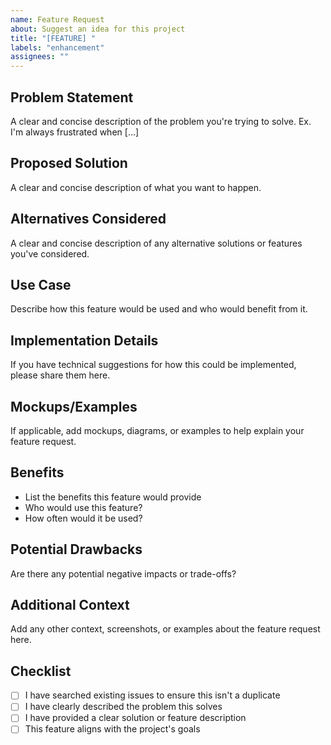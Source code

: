 ```yaml
---
name: Feature Request
about: Suggest an idea for this project
title: "[FEATURE] "
labels: "enhancement"
assignees: ""
---
```


## Problem Statement

A clear and concise description of the problem you're trying to solve.
Ex. I'm always frustrated when [...]

## Proposed Solution

A clear and concise description of what you want to happen.

## Alternatives Considered

A clear and concise description of any alternative solutions or features you've considered.

## Use Case

Describe how this feature would be used and who would benefit from it.

## Implementation Details

If you have technical suggestions for how this could be implemented, please share them here.

## Mockups/Examples

If applicable, add mockups, diagrams, or examples to help explain your feature request.

## Benefits

- List the benefits this feature would provide
- Who would use this feature?
- How often would it be used?

## Potential Drawbacks

Are there any potential negative impacts or trade-offs?

## Additional Context

Add any other context, screenshots, or examples about the feature request here.

## Checklist

- [ ] I have searched existing issues to ensure this isn't a duplicate
- [ ] I have clearly described the problem this solves
- [ ] I have provided a clear solution or feature description
- [ ] This feature aligns with the project's goals
